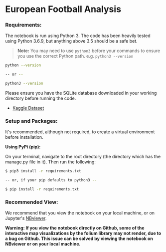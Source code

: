# European Football Analysis

### Requirements:

The notebook is run using Python 3. The code has been heavily tested using Python 3.6.9, but anything above 3.5 should be a safe bet.
> **Note:** You may need to use `python3` before your commands to ensure you use the correct Python path. e.g. `python3 --version`

```bash
python --version

-- or --

python3 --version
```

Please ensure you have the SQLite database downloaded in your working directory before running the code. 
* [Kaggle Dataset][kaggle-dataset]

### Setup and Packages:

It's recommended, although not required, to create a virtual environment before installation.

**Using PyPi (pip):**

On your terminal, navigate to the root directory (the directory which has the manage.py file in it). Then run the following:

```bash
$ pip3 install -r requirements.txt

-- or, if your pip defaults to python3 --

$ pip install -r requirements.txt
```

### Recommended View:

We recommend that you view the notebook on your local machine, or on Jupyter's [NBviewer][nb-viewer]. 

**Warning: If you view the notebook directly on Github, some of the interactive map visualizations by the folium library may not render, due to a bug on Github. This issue can be solved by viewing the notebook on NBviewer or on your local machine.**



<!-- Markdown links -->
[nb-viewer]: https://nbviewer.jupyter.org/github/prime025/European-Football-Analysis/blob/master/European%20Football%20Analysis.ipynb
[kaggle-dataset]: https://www.kaggle.com/hugomathien/soccer

